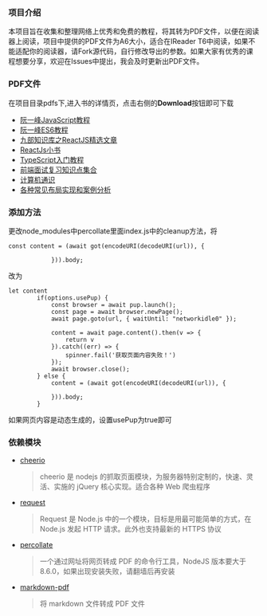 ### 项目介绍
本项目旨在收集和整理网络上优秀和免费的教程，将其转为PDF文件，以便在阅读器上阅读，项目中提供的PDF文件为A6大小，适合在IReader T6中阅读，如果不能适配你的阅读器，请Fork源代码，自行修改导出的参数。如果大家有优秀的课程想要分享，欢迎在Issues中提出，我会及时更新出PDF文件。
### PDF文件
在项目目录pdfs下,进入书的详情页，点击右侧的**Download**按钮即可下载
* [阮一峰JavaScript教程](https://github.com/ranshaw/HtmlOrMarkdownConvertedToPdf/blob/master/pdfs/%E9%98%AE%E4%B8%80%E5%B3%B0JavaScript%E6%95%99%E7%A8%8B.pdf)
* [阮一峰ES6教程](https://github.com/ranshaw/HtmlOrMarkdownConvertedToPdf/blob/master/pdfs/%E9%98%AE%E4%B8%80%E5%B3%B0ECMAScript6%E5%85%A5%E9%97%A8.pdf)
* [九部知识库之ReactJS精选文章](https://github.com/ranshaw/HtmlOrMarkdownConvertedToPdf/blob/master/pdfs/%E4%B9%9D%E9%83%A8%E7%9F%A5%E8%AF%86%E5%BA%93%E4%B9%8BReactJs.pdf)
* [ReactJs小书](https://github.com/ranshaw/HtmlOrMarkdownConvertedToPdf/blob/master/pdfs/ReactJs%E5%B0%8F%E4%B9%A6.pdf)
* [TypeScript入门教程](https://github.com/ranshaw/HtmlOrMarkdownConvertedToPdf/blob/master/pdfs/TypeScript%E5%85%A5%E9%97%A8%E6%95%99%E7%A8%8B.pdf)
* [前端面试复习知识点集合](https://github.com/ranshaw/HtmlOrMarkdownConvertedToPdf/blob/master/pdfs/%E5%89%8D%E7%AB%AF%E9%9D%A2%E8%AF%95%E5%A4%8D%E4%B9%A0%E7%9F%A5%E8%AF%86%E7%82%B9%E9%9B%86%E5%90%88.pdf)
* [计算机通识](https://github.com/ranshaw/HtmlOrMarkdownConvertedToPdf/blob/master/pdfs/%E8%AE%A1%E7%AE%97%E6%9C%BA%E9%80%9A%E8%AF%86.pdf)
* [各种常见布局实现和案例分析](https://github.com/ranshaw/HtmlOrMarkdownConvertedToPdf/blob/master/pdfs/%E5%90%84%E7%A7%8D%E5%B8%B8%E8%A7%81%E5%B8%83%E5%B1%80%E5%AE%9E%E7%8E%B0%E5%92%8C%E6%A1%88%E4%BE%8B%E5%88%86%E6%9E%90.pdf)
### 添加方法
更改node_modules中percollate里面index.js中的cleanup方法，将
```
const content = (await got(encodeURI(decodeURI(url)), {
				 
			})).body;
```
改为
```
let content
		if(options.usePup) {
			const browser = await pup.launch();
			const page = await browser.newPage();
			await page.goto(url, { waitUntil: "networkidle0" });
		
			content = await page.content().then(v => {
				return v
			}).catch((err) => {
				spinner.fail('获取页面内容失败！')
			});
			await browser.close();
		} else {
			content = (await got(encodeURI(decodeURI(url)), {
				 
			})).body;
		}
```
如果网页内容是动态生成的，设置usePup为true即可
### 依赖模块

- [cheerio](https://www.npmjs.com/package/cheerio)
  > cheerio 是 nodejs 的抓取页面模块，为服务器特别定制的，快速、灵活、实施的 jQuery 核心实现。适合各种 Web 爬虫程序
- [request](https://www.npmjs.com/package/request)
  > Request 是 Node.js 中的一个模块，目标是用最可能简单的方式，在 Node.js 发起 HTTP 请求。此外也支持最新的 HTTPS 协议
- [percollate](https://github.com/danburzo/percollate)
  > 一个通过网址将网页转成 PDF 的命令行工具，NodeJS 版本要大于 8.6.0，如果出现安装失败，请翻墙后再安装
- [markdown-pdf](https://www.npmjs.com/package/markdown-pdf)
  > 将 markdown 文件转成 PDF 文件

 
